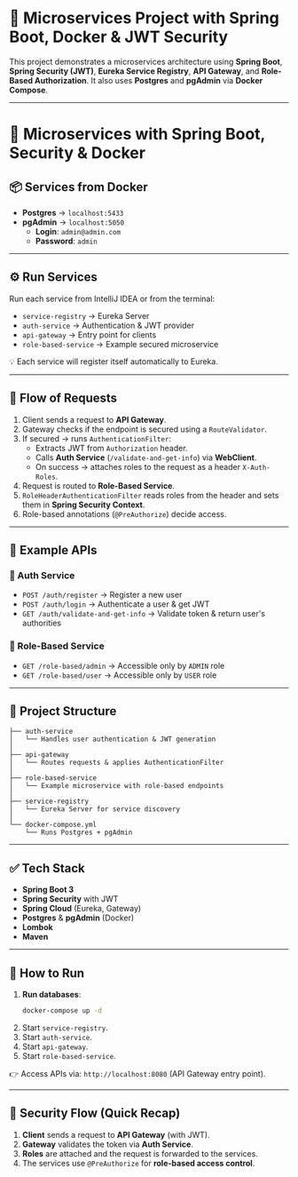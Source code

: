 # 🚀 Microservices Project with Spring Boot, Docker & JWT Security

This project demonstrates a microservices architecture using **Spring Boot**, **Spring Security (JWT)**, **Eureka Service Registry**, **API Gateway**, and **Role-Based Authorization**. It also uses **Postgres** and **pgAdmin** via **Docker Compose**.

---

# 🚀 Microservices with Spring Boot, Security & Docker

## 📦 Services from Docker

- **Postgres** → `localhost:5433`  
- **pgAdmin** → `localhost:5050`  
  - **Login**: `admin@admin.com`  
  - **Password**: `admin`  

---

## ⚙️ Run Services

Run each service from IntelliJ IDEA or from the terminal:

- `service-registry` → Eureka Server  
- `auth-service` → Authentication & JWT provider  
- `api-gateway` → Entry point for clients  
- `role-based-service` → Example secured microservice  

💡 Each service will register itself automatically to Eureka.

---

## 🔄 Flow of Requests

1. Client sends a request to **API Gateway**.  
2. Gateway checks if the endpoint is secured using a `RouteValidator`.  
3. If secured → runs `AuthenticationFilter`:  
   - Extracts JWT from `Authorization` header.  
   - Calls **Auth Service** (`/validate-and-get-info`) via **WebClient**.  
   - On success → attaches roles to the request as a header `X-Auth-Roles`.  
4. Request is routed to **Role-Based Service**.  
5. `RoleHeaderAuthenticationFilter` reads roles from the header and sets them in **Spring Security Context**.  
6. Role-based annotations (`@PreAuthorize`) decide access.  

---

## 📌 Example APIs

### 🔑 Auth Service
- `POST /auth/register` → Register a new user  
- `POST /auth/login` → Authenticate a user & get JWT  
- `GET /auth/validate-and-get-info` → Validate token & return user's authorities  

### 🎯 Role-Based Service
- `GET /role-based/admin` → Accessible only by `ADMIN` role  
- `GET /role-based/user` → Accessible only by `USER` role  

---

## 📂 Project Structure

```
├── auth-service
│   └── Handles user authentication & JWT generation
│
├── api-gateway
│   └── Routes requests & applies AuthenticationFilter
│
├── role-based-service
│   └── Example microservice with role-based endpoints
│
├── service-registry
│   └── Eureka Server for service discovery
│
└── docker-compose.yml
    └── Runs Postgres + pgAdmin
```

---

## ✅ Tech Stack

- **Spring Boot 3**  
- **Spring Security** with JWT  
- **Spring Cloud** (Eureka, Gateway)  
- **Postgres** & **pgAdmin** (Docker)  
- **Lombok**  
- **Maven**  

---

## 🚦 How to Run

1. **Run databases**:
   ```bash
   docker-compose up -d
   ```
2. Start `service-registry`.  
3. Start `auth-service`.  
4. Start `api-gateway`.  
5. Start `role-based-service`.  

👉 Access APIs via: `http://localhost:8080` (API Gateway entry point).  

---

## 🔐 Security Flow (Quick Recap)

1. **Client** sends a request to **API Gateway** (with JWT).  
2. **Gateway** validates the token via **Auth Service**.  
3. **Roles** are attached and the request is forwarded to the services.  
4. The services use `@PreAuthorize` for **role-based access control**.  
